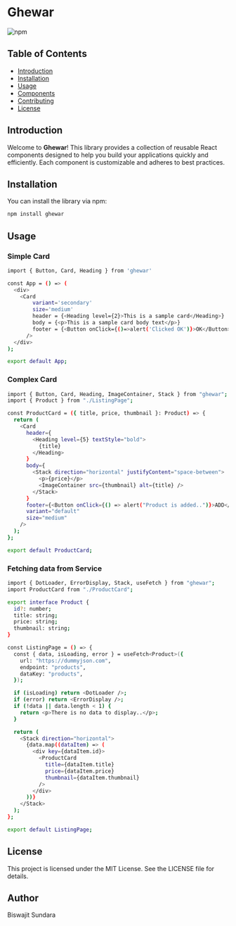 # Ghewar

![npm](https://img.shields.io/npm/v/ghewar)


## Table of Contents

- [Introduction](#introduction)
- [Installation](#installation)
- [Usage](#usage)
- [Components](#components)
- [Contributing](#contributing)
- [License](#license)

## Introduction

Welcome to **Ghewar**! This library provides a collection of reusable React components designed to help you build your applications quickly and efficiently. Each component is customizable and adheres to best practices.

## Installation

You can install the library via npm:

```bash
npm install ghewar
```

## Usage

### Simple Card 
```bash
import { Button, Card, Heading } from 'ghewar'

const App = () => (
  <div>
    <Card 
        variant='secondary'
        size='medium'
        header = {<Heading level={2}>This is a sample card</Heading>}
        body = {<p>This is a sample card body text</p>}
        footer = {<Button onClick={()=>alert('Clicked OK')}>OK</Button>}
      />
  </div>
);

export default App;
```

### Complex Card 
```bash
import { Button, Card, Heading, ImageContainer, Stack } from "ghewar";
import { Product } from "./ListingPage";

const ProductCard = ({ title, price, thumbnail }: Product) => {
  return (
    <Card
      header={
        <Heading level={5} textStyle="bold">
          {title}
        </Heading>
      }
      body={
        <Stack direction="horizontal" justifyContent="space-between">
          <p>{price}</p>
          <ImageContainer src={thumbnail} alt={title} />
        </Stack>
      }
      footer={<Button onClick={() => alert("Product is added..")}>ADD</Button>}
      variant="default"
      size="medium"
    />
  );
};

export default ProductCard;
```

### Fetching data from Service 
```bash
import { DotLoader, ErrorDisplay, Stack, useFetch } from "ghewar";
import ProductCard from "./ProductCard";

export interface Product {
  id?: number;
  title: string;
  price: string;
  thumbnail: string;
}

const ListingPage = () => {
  const { data, isLoading, error } = useFetch<Product>({
    url: "https://dummyjson.com",
    endpoint: "products",
    dataKey: "products",
  });

  if (isLoading) return <DotLoader />;
  if (error) return <ErrorDisplay />;
  if (!data || data.length < 1) {
    return <p>There is no data to display..</p>;
  }

  return (
    <Stack direction="horizontal">
      {data.map((dataItem) => (
        <div key={dataItem.id}>
          <ProductCard
            title={dataItem.title}
            price={dataItem.price}
            thumbnail={dataItem.thumbnail}
          />
        </div>
      ))}
    </Stack>
  );
};

export default ListingPage;
```

## License
This project is licensed under the MIT License. See the LICENSE file for details.


## Author
Biswajit Sundara